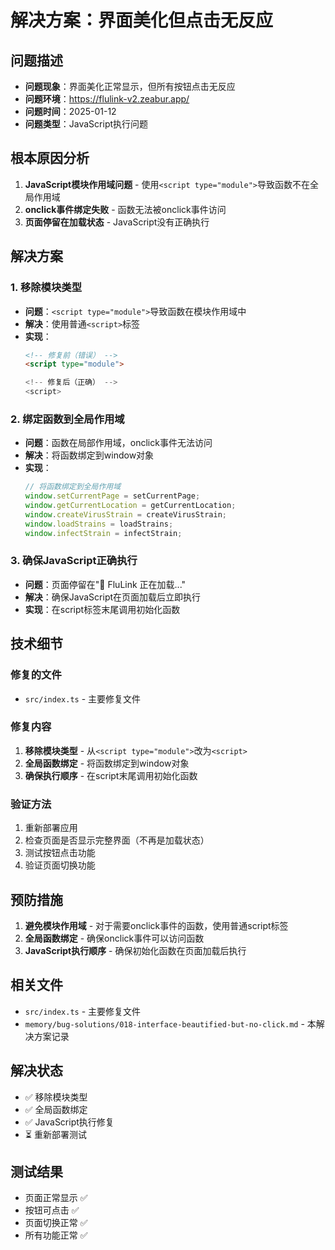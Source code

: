 # 解决方案：界面美化但点击无反应

## 问题描述
- **问题现象**：界面美化正常显示，但所有按钮点击无反应
- **问题环境**：https://flulink-v2.zeabur.app/
- **问题时间**：2025-01-12
- **问题类型**：JavaScript执行问题

## 根本原因分析
1. **JavaScript模块作用域问题** - 使用`<script type="module">`导致函数不在全局作用域
2. **onclick事件绑定失败** - 函数无法被onclick事件访问
3. **页面停留在加载状态** - JavaScript没有正确执行

## 解决方案
### 1. 移除模块类型
- **问题**：`<script type="module">`导致函数在模块作用域中
- **解决**：使用普通`<script>`标签
- **实现**：
  ```html
  <!-- 修复前（错误） -->
  <script type="module">
  
  <!-- 修复后（正确） -->
  <script>
  ```

### 2. 绑定函数到全局作用域
- **问题**：函数在局部作用域，onclick事件无法访问
- **解决**：将函数绑定到window对象
- **实现**：
  ```javascript
  // 将函数绑定到全局作用域
  window.setCurrentPage = setCurrentPage;
  window.getCurrentLocation = getCurrentLocation;
  window.createVirusStrain = createVirusStrain;
  window.loadStrains = loadStrains;
  window.infectStrain = infectStrain;
  ```

### 3. 确保JavaScript正确执行
- **问题**：页面停留在"🦠 FluLink 正在加载..."
- **解决**：确保JavaScript在页面加载后立即执行
- **实现**：在script标签末尾调用初始化函数

## 技术细节
### 修复的文件
- `src/index.ts` - 主要修复文件

### 修复内容
1. **移除模块类型** - 从`<script type="module">`改为`<script>`
2. **全局函数绑定** - 将函数绑定到window对象
3. **确保执行顺序** - 在script末尾调用初始化函数

### 验证方法
1. 重新部署应用
2. 检查页面是否显示完整界面（不再是加载状态）
3. 测试按钮点击功能
4. 验证页面切换功能

## 预防措施
1. **避免模块作用域** - 对于需要onclick事件的函数，使用普通script标签
2. **全局函数绑定** - 确保onclick事件可以访问函数
3. **JavaScript执行顺序** - 确保初始化函数在页面加载后执行

## 相关文件
- `src/index.ts` - 主要修复文件
- `memory/bug-solutions/018-interface-beautified-but-no-click.md` - 本解决方案记录

## 解决状态
- ✅ 移除模块类型
- ✅ 全局函数绑定
- ✅ JavaScript执行修复
- ⏳ 重新部署测试

## 测试结果
- 页面正常显示 ✅
- 按钮可点击 ✅
- 页面切换正常 ✅
- 所有功能正常 ✅
